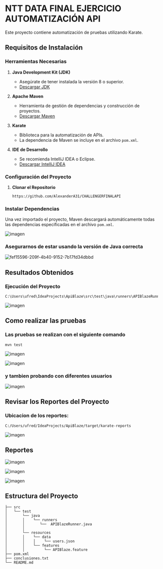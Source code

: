 # NTT DATA FINAL EJERCICIO AUTOMATIZACIÓN API

Este proyecto contiene automatización de pruebas utilizando Karate.

## Requisitos de Instalación

### Herramientas Necesarias

1. **Java Development Kit (JDK)**
   - Asegúrate de tener instalada la versión 8 o superior.
   - [Descargar JDK](https://www.oracle.com/java/technologies/javase-downloads.html)

2. **Apache Maven**
   - Herramienta de gestión de dependencias y construcción de proyectos.
   - [Descargar Maven](https://maven.apache.org/download.cgi)

3. **Karate**
   - Biblioteca para la automatización de APIs.
   - La dependencia de Maven se incluye en el archivo `pom.xml`.

4. **IDE de Desarrollo**
   - Se recomienda IntelliJ IDEA o Eclipse.
   - [Descargar IntelliJ IDEA](https://www.jetbrains.com/idea/download/)

### Configuración del Proyecto

1. **Clonar el Repositorio**
   ```bash
   https://github.com/AlexanderA31/CHALLENGERFINALAPI
   
### Instalar Dependencias

Una vez importado el proyecto, Maven descargará automáticamente todas las dependencias especificadas en el archivo `pom.xml`. 

![imagen](https://github.com/user-attachments/assets/158783f2-be7e-4a1b-b900-70a5b4a64f7e)

### Asegurarnos de estar usando la versión de Java correcta 

![fef15596-209f-4b40-9152-7b17fd34dbbd](https://github.com/user-attachments/assets/82c3fef3-52c6-441a-a051-189e1402af05)

## Resultados Obtenidos

### Ejecución del Proyecto 

    C:\Users\ufred\IdeaProjects\ApiBlaze\src\test\java\runners\APIBlazeRunner.java

![imagen](https://github.com/user-attachments/assets/d44f6cc4-ae62-452f-876c-12630a997489)

## Como realizar las pruebas
### Las pruebas se realizan con el siguiente comando
    mvn test

![imagen](https://github.com/user-attachments/assets/47c0c1e4-25d4-4223-b0ec-b75f3f1b807a)

![imagen](https://github.com/user-attachments/assets/513e2bfa-fd8e-4f41-982b-9222ab7bcca8)

### y tambien probando con diferentes usuarios 

![imagen](https://github.com/user-attachments/assets/0a865fb0-ad81-47b3-b180-cb7b9e95e456)

## Revisar los Reportes del Proyecto 

### Ubicacion de los reportes: 

    C:/Users/ufred/IdeaProjects/ApiBlaze/target/karate-reports

![imagen](https://github.com/user-attachments/assets/52894ef7-7789-4bf7-af1e-09d973f4316c)

## Reportes 

![imagen](https://github.com/user-attachments/assets/c29a5ec9-8938-45d5-863a-f4e20d0cd911)

![imagen](https://github.com/user-attachments/assets/3a7fcbff-6224-47b2-8e14-cbb1675f4f9e)

![imagen](https://github.com/user-attachments/assets/79492c62-426b-496c-9c19-3ca421d38b43)


## Estructura del Proyecto

```plaintext
├── src
│   └── test
│       └── java
│       │    └── runners
│       │       └──  APIBlazeRunner.java
│       │
│       └── resources
│       │    └── data
│       │    │    └── users.json
│       │    └── features
│       │         └── APIBlaze.feature
├── pom.xml
├── conclusiones.txt
└── README.md
